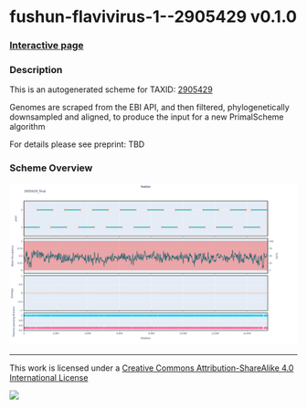 # fushun-flavivirus-1--2905429 v0.1.0

### [Interactive page](https://chrisgkent.github.io/schemes/fushun-flavivirus-1--2905429-1000-v0.1.0)

### Description

This is an autogenerated scheme for TAXID: [2905429](https://www.ncbi.nlm.nih.gov/Taxonomy/Browser/wwwtax.cgi?mode=Info&id=2905429&lvl=3&lin=f&keep=1&srchmode=1&unlock)

Genomes are scraped from the EBI API, and then filtered, phylogenetically downsampled and aligned, to produce the input for a new PrimalScheme algorithm

For details please see preprint: TBD

### Scheme Overview

![Alt text](work/2905429_final.png '2905429_final.png')

------------------------------------------------------------------------

This work is licensed under a [Creative Commons Attribution-ShareAlike 4.0 International License](http://creativecommons.org/licenses/by-sa/4.0/) 

![](https://i.creativecommons.org/l/by-sa/4.0/88x31.png)